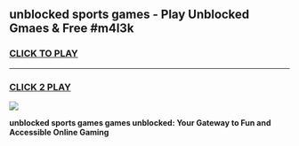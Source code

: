 
## unblocked sports games - Play Unblocked Gmaes & Free #m4l3k
<h3>
<a href="https://news.freeplayer.one?title=unblocked_sports_games&ref=26F">CLICK TO PLAY</a></h3>
<hr>

<h3>
<a href="https://news.freeplayer.one?title=unblocked_sports_games&ref=26F">CLICK 2 PLAY</a>
  
</h3>

<a href="https://news.freeplayer.one?title=unblocked_sports_games&ref=26F/"><img src="https://clearcache.store/games.png"></a>


**unblocked sports games games unblocked: Your Gateway to Fun and Accessible Online Gaming**
